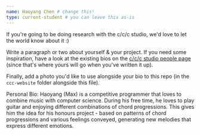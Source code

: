 ```yaml
---
name: Haoyang Chen # change this!
type: current-student # you can leave this as-is
---
```


If you're going to be doing research with the c/c/c studio, we'd love to let the
world know about it :)

Write a paragraph or two about yourself & your project. If you need some
inspiration, have a look at the existing bios on the [c/c/c studio people
page](https://cs.anu.edu.au/code-creativity-culture/people/) (since that's where
yours will go when you've written it up).

Finally, add a photo you'd like to use alongside your bio to this repo (in the
`ccc-website` folder alongside this file).

Personal Bio: 
Haoyang (Max) is a competitive programmer that loves to combine music with computer science. During his free time, he loves to play guitar and enjoying different combinations of chord progressions. This gives him the idea for his honours project - based on patterns of chord progressions and various feelings conveyed, generating new melodies that express different emotions.
